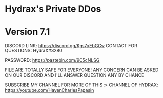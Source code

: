 # Hydrax's Private DDos
# Version 7.1

DISCORD LINK: https://discord.gg/Kgs7xEbGCw
CONTACT FOR QUESTIONS: HydraX#3280                                       
                                              
PASSWORD: https://pastebin.com/9C5cNLSG

FILE ARE TOTALLY SAFE FOR EVERYONE!
ANY CONCERN CAN BE ASKED ON OUR DISCORD AND I'LL ANSWER QUESTION ANY BY CHANCE

SUBSCRIBE MY CHANNEL FOR MORE OF THIS :>
CHANNEL OF HYDRAX: https://youtube.com/HavenCharlesPapasin
